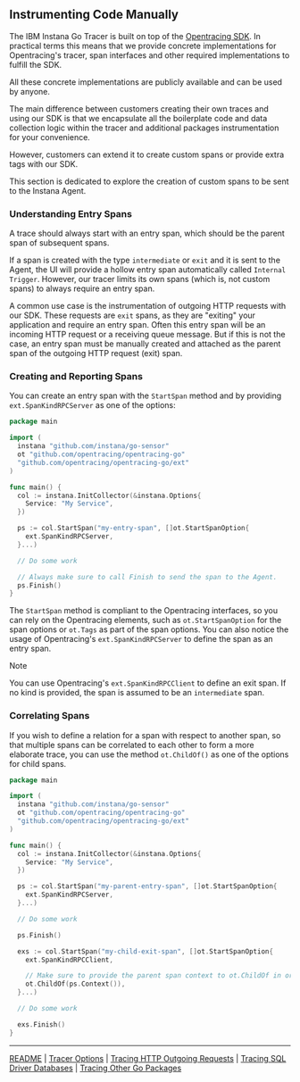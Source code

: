 ## Instrumenting Code Manually

The IBM Instana Go Tracer is built on top of the [Opentracing SDK](https://github.com/opentracing/opentracing-go).
In practical terms this means that we provide concrete implementations for Opentracing's tracer, span interfaces and other required implementations to fulfill the SDK.

All these concrete implementations are publicly available and can be used by anyone.

The main difference between customers creating their own traces and using our SDK is that we encapsulate all the boilerplate code and data collection logic within the tracer and additional packages instrumentation for your convenience.

However, customers can extend it to create custom spans or provide extra tags with our SDK.

This section is dedicated to explore the creation of custom spans to be sent to the Instana Agent.


### Understanding Entry Spans

A trace should always start with an entry span, which should be the parent span of subsequent spans.

If a span is created with the type `intermediate` or `exit` and it is sent to the Agent, the UI will provide a hollow entry span automatically called `Internal Trigger`.
However, our tracer limits its own spans (which is, not custom spans) to always require an entry span.

A common use case is the instrumentation of outgoing HTTP requests with our SDK.
These requests are `exit` spans, as they are "exiting" your application and require an entry span.
Often this entry span will be an incoming HTTP request or a receiving queue message. But if this is not the case, an entry span must be manually created and attached as the parent span of the outgoing HTTP request (exit) span.

### Creating and Reporting Spans

You can create an entry span with the `StartSpan` method and by providing `ext.SpanKindRPCServer` as one of the options:

```go
package main

import (
  instana "github.com/instana/go-sensor"
  ot "github.com/opentracing/opentracing-go"
  "github.com/opentracing/opentracing-go/ext"
)

func main() {
  col := instana.InitCollector(&instana.Options{
    Service: "My Service",
  })

  ps := col.StartSpan("my-entry-span", []ot.StartSpanOption{
    ext.SpanKindRPCServer,
  }...)

  // Do some work

  // Always make sure to call Finish to send the span to the Agent.
  ps.Finish()
}
```

The `StartSpan` method is compliant to the Opentracing interfaces, so you can rely on the Opentracing elements, such as `ot.StartSpanOption` for the span options or `ot.Tags` as part of the span options.
You can also notice the usage of Opentracing's `ext.SpanKindRPCServer` to define the span as an entry span.

> [!NOTE]
> You can use Opentracing's `ext.SpanKindRPCClient` to define an exit span. If no kind is provided, the span is assumed to be an `intermediate` span.


### Correlating Spans

If you wish to define a relation for a span with respect to another span, so that multiple spans can be correlated to each other to form a more elaborate trace, you can use the method `ot.ChildOf()` as one of the options for child spans.

```go
package main

import (
  instana "github.com/instana/go-sensor"
  ot "github.com/opentracing/opentracing-go"
  "github.com/opentracing/opentracing-go/ext"
)

func main() {
  col := instana.InitCollector(&instana.Options{
    Service: "My Service",
  })

  ps := col.StartSpan("my-parent-entry-span", []ot.StartSpanOption{
    ext.SpanKindRPCServer,
  }...)

  // Do some work

  ps.Finish()

  exs := col.StartSpan("my-child-exit-span", []ot.StartSpanOption{
    ext.SpanKindRPCClient,

    // Make sure to provide the parent span context to ot.ChildOf in order to correlate these spans
    ot.ChildOf(ps.Context()),
  }...)

  // Do some work

  exs.Finish()
}
```

-----
[README](../README.md) |
[Tracer Options](options.md) |
[Tracing HTTP Outgoing Requests](roundtripper.md) |
[Tracing SQL Driver Databases](sql.md) |
[Tracing Other Go Packages](other_packages.md)
